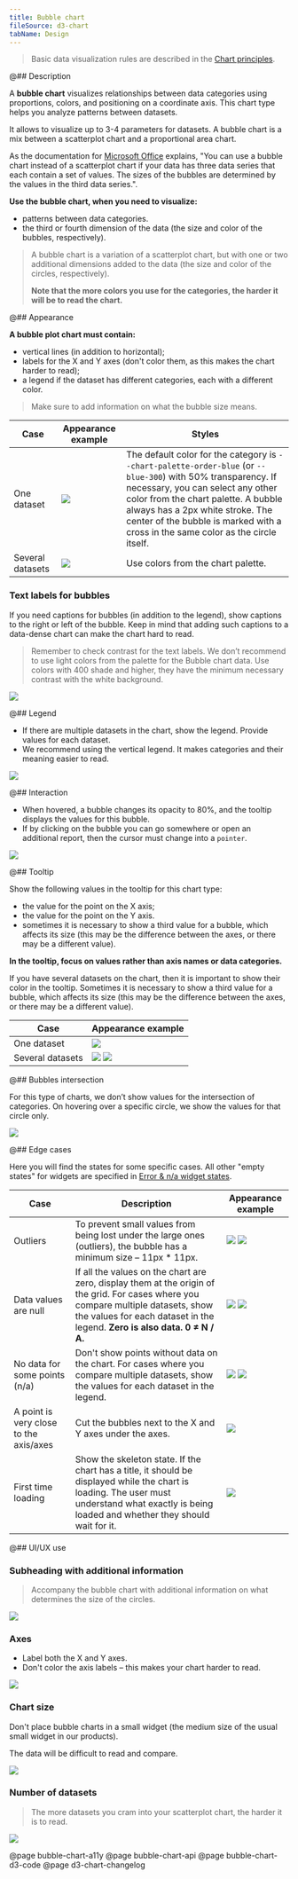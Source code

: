 ```yaml
---
title: Bubble chart
fileSource: d3-chart
tabName: Design
---
```


> Basic data visualization rules are described in the [Chart principles](/data-display/d3-chart).

@## Description

A **bubble chart** visualizes relationships between data categories using proportions, colors, and positioning on a coordinate axis. This chart type helps you analyze patterns between datasets.

It allows to visualize up to 3-4 parameters for datasets. A bubble chart is a mix between a scatterplot chart and a proportional area chart.

As the documentation for [Microsoft Office](https://en.wikipedia.org/wiki/Microsoft_Office) explains, "You can use a bubble chart instead of a scatterplot chart if your data has three data series that each contain a set of values. The sizes of the bubbles are determined by the values in the third data series.".

**Use the bubble chart, when you need to visualize:**

- patterns between data categories.
- the third or fourth dimension of the data (the size and color of the bubbles, respectively).

> A bubble chart is a variation of a scatterplot chart, but with one or two additional dimensions added to the data (the size and color of the circles, respectively).
>
> **Note that the more colors you use for the categories, the harder it will be to read the chart.**

@## Appearance

**A bubble plot chart must contain:**

- vertical lines (in addition to horizontal);
- labels for the X and Y axes (don't color them, as this makes the chart harder to read);
- a legend if the dataset has different categories, each with a different color.

> Make sure to add information on what the bubble size means.

| Case             | Appearance example                                     | Styles                                                                                                                                                                                                                                                                                                           |
| ---------------- | ------------------------------------------------------ | ---------------------------------------------------------------------------------------------------------------------------------------------------------------------------------------------------------------------------------------------------------------------------------------------------------------- |
| One dataset      | ![](static/positive-correlation-1.png)      | The default color for the category is `--chart-palette-order-blue` (or `--blue-300`) with 50% transparency. If necessary, you can select any other color from the chart palette. A bubble always has a 2px white stroke. The center of the bubble is marked with a cross in the same color as the circle itself. |
| Several datasets | ![](static/positive-correlation-2.png) | Use colors from the chart palette.                                                                                                                                                                                                                                                                               |

### Text labels for bubbles

If you need captions for bubbles (in addition to the legend), show captions to the right or left of the bubble. Keep in mind that adding such captions to a data-dense chart can make the chart hard to read.

> Remember to check contrast for the text labels. We don’t recommend to use light colors from the palette for the Bubble chart data. Use colors with 400 shade and higher, they have the minimum necessary contrast with the white background.

![](static/labels.png)

@## Legend

- If there are multiple datasets in the chart, show the legend. Provide values for each dataset.
- We recommend using the vertical legend. It makes categories and their meaning easier to read.

![](static/positive-correlation-2.png)

@## Interaction

- When hovered, a bubble changes its opacity to 80%, and the tooltip displays the values for this bubble.
- If by clicking on the bubble you can go somewhere or open an additional report, then the cursor must change into a `pointer`.

![](static/hover-1.png)

@## Tooltip

Show the following values in the tooltip for this chart type:

- the value for the point on the X axis;
- the value for the point on the Y axis.
- sometimes it is necessary to show a third value for a bubble, which affects its size (this may be the difference between the axes, or there may be a different value).

**In the tooltip, focus on values rather than axis names or data categories.**

If you have several datasets on the chart, then it is important to show their color in the tooltip. Sometimes it is necessary to show a third value for a bubble, which affects its size (this may be the difference between the axes, or there may be a different value).

| Case             | Appearance example                                                                                    |
| ---------------- | ----------------------------------------------------------------------------------------------------- |
| One dataset      | ![](static/hover-2.png)                                                         |
| Several datasets | ![](static/hover-1.png) ![](static/hover-3.png) |

@## Bubbles intersection

For this type of charts, we don’t show values for the intersection of categories. On hovering over a specific circle, we show the values for that circle only.

![](static/hover-1.png)

@## Edge cases

Here you will find the states for some specific cases. All other "empty states" for widgets are specified in [Error & n/a widget states](/components/widget-empty/).

| Case                                   | Description                                                                                                                                                                                                       | Appearance example                                                    |
| -------------------------------------- | ----------------------------------------------------------------------------------------------------------------------------------------------------------------------------------------------------------------- | --------------------------------------------------------------------- |
| Outliers                               | To prevent small values from being lost under the large ones (outliers), the bubble has a minimum size – 11px * 11px.                                                                                            | ![](static/outliers-1.png) ![](static/outliers-2.png) |
| Data values are null                   | If all the values on the chart are zero, display them at the origin of the grid. For cases where you compare multiple datasets, show the values for each dataset in the legend. **Zero is also data. 0 ≠ N / A.** | ![](static/null-1.png) ![](static/null-2.png)                 |
| No data for some points (n/a)          | Don't show points without data on the chart. For cases where you compare multiple datasets, show the values for each dataset in the legend.                                                                       | ![](static/n-a-1.png) ![](static/n-a-2.png)             |
| A point is very close to the axis/axes | Cut the bubbles next to the X and Y axes under the axes.                                                                                                                                                          | ![](static/cut.png)                             |
| First time loading                     | Show the skeleton state. If the chart has a title, it should be displayed while the chart is loading. The user must understand what exactly is being loaded and whether they should wait for it.                  | ![](static/bubble-chart-skeleton.png)          |

@## UI/UX use

### Subheading with additional information

> Accompany the bubble chart with additional information on what determines the size of the circles.

![](static/ux-1.png)

### Axes

- Label both the X and Y axes.
- Don't color the axis labels – this makes your chart harder to read.

![](static/color-yes-no.png)

### Chart size

Don't place bubble charts in a small widget (the medium size of the usual small widget in our products).

The data will be difficult to read and compare.

![](static/size-yes-no.png)

### Number of datasets

> The more datasets you cram into your scatterplot chart, the harder it is to read.

![](static/categories-yes-no.png)

@page bubble-chart-a11y
@page bubble-chart-api
@page bubble-chart-d3-code
@page d3-chart-changelog
